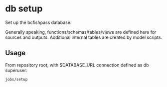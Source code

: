 # db setup

Set up the bcfishpass database.

Generally speaking, functions/schemas/tables/views are defined here for sources and outputs. 
Additional internal tables are created by model scripts.


## Usage

From repository root, with $DATABASE_URL connection defined as db superuser:

	jobs/setup